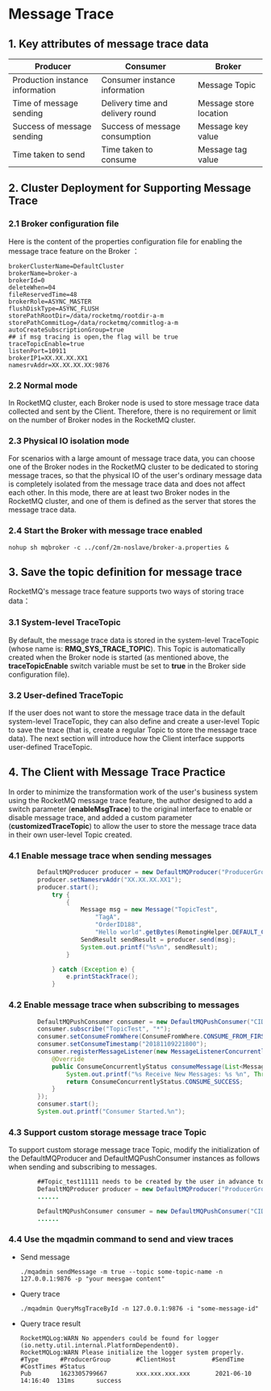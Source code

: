 # Message Trace

## 1. Key attributes of message trace data
| Producer | Consumer | Broker |
| --- | --- | --- |
| Production instance information | Consumer instance information | Message Topic |
| Time of message sending | Delivery time and delivery round | Message store location |
| Success of message sending | Success of message consumption | Message key value |
| Time taken to send | Time taken to consume | Message tag value |

## 2. Cluster Deployment for Supporting Message Trace

### 2.1 Broker configuration file
Here is the content of the properties configuration file for enabling the message trace feature on the Broker ：
```
brokerClusterName=DefaultCluster
brokerName=broker-a
brokerId=0
deleteWhen=04
fileReservedTime=48
brokerRole=ASYNC_MASTER
flushDiskType=ASYNC_FLUSH
storePathRootDir=/data/rocketmq/rootdir-a-m
storePathCommitLog=/data/rocketmq/commitlog-a-m
autoCreateSubscriptionGroup=true
## if msg tracing is open,the flag will be true
traceTopicEnable=true
listenPort=10911
brokerIP1=XX.XX.XX.XX1
namesrvAddr=XX.XX.XX.XX:9876
```

### 2.2 Normal mode
In  RocketMQ cluster, each Broker node is used to store message trace data collected and sent by the Client. Therefore, there is no requirement or limit on the number of Broker nodes in the RocketMQ cluster.

### 2.3 Physical IO isolation mode
For scenarios with a large amount of message trace data, you can choose one of the Broker nodes in the RocketMQ cluster to be dedicated to storing message traces, so that the physical IO of the user's ordinary message data is completely isolated from the message trace data and does not affect each other. In this mode, there are at least two Broker nodes in the RocketMQ cluster, and one of them is defined as the server that stores the message trace data.

### 2.4 Start the Broker with message trace enabled
`nohup sh mqbroker -c ../conf/2m-noslave/broker-a.properties &`

## 3. Save the topic definition for message trace
RocketMQ's message trace feature supports two ways of storing trace data：

### 3.1 System-level TraceTopic
By default, the message trace data is stored in the system-level TraceTopic (whose name is: **RMQ_SYS_TRACE_TOPIC**). This Topic is automatically created when the Broker node is started (as mentioned above, the **traceTopicEnable** switch variable must be set to **true** in the Broker side configuration file).

### 3.2 User-defined TraceTopic
If the user does not want to store the message trace data in the default system-level TraceTopic, they can also define and create a user-level Topic to save the trace (that is, create a regular Topic to store the message trace data). The next section will introduce how the Client interface supports user-defined TraceTopic.

## 4. The Client with Message Trace Practice
In order to minimize the transformation work of the user's business system using the RocketMQ message trace feature, the author designed to add a switch parameter (**enableMsgTrace**) to the original interface to enable or disable message trace, and added a custom parameter (**customizedTraceTopic**) to allow the user to store the message trace data in their own user-level Topic created.

### 4.1 Enable message trace when sending messages
```java
        DefaultMQProducer producer = new DefaultMQProducer("ProducerGroupName",true);
        producer.setNamesrvAddr("XX.XX.XX.XX1");
        producer.start();
            try {
                {
                    Message msg = new Message("TopicTest",
                        "TagA",
                        "OrderID188",
                        "Hello world".getBytes(RemotingHelper.DEFAULT_CHARSET));
                    SendResult sendResult = producer.send(msg);
                    System.out.printf("%s%n", sendResult);
                }

            } catch (Exception e) {
                e.printStackTrace();
            }
```

### 4.2 Enable message trace when subscribing to messages
```java
        DefaultMQPushConsumer consumer = new DefaultMQPushConsumer("CID_JODIE_1",true);
        consumer.subscribe("TopicTest", "*");
        consumer.setConsumeFromWhere(ConsumeFromWhere.CONSUME_FROM_FIRST_OFFSET);
        consumer.setConsumeTimestamp("20181109221800");
        consumer.registerMessageListener(new MessageListenerConcurrently() {
            @Override
            public ConsumeConcurrentlyStatus consumeMessage(List<MessageExt> msgs, ConsumeConcurrentlyContext context) {
                System.out.printf("%s Receive New Messages: %s %n", Thread.currentThread().getName(), msgs);
                return ConsumeConcurrentlyStatus.CONSUME_SUCCESS;
            }
        });
        consumer.start();
        System.out.printf("Consumer Started.%n");
```

### 4.3 Support custom storage message trace Topic
To support custom storage message trace Topic, modify the initialization of the DefaultMQProducer and DefaultMQPushConsumer instances as follows when sending and subscribing to messages.

```java
        ##Topic_test11111 needs to be created by the user in advance to store message traces:
        DefaultMQProducer producer = new DefaultMQProducer("ProducerGroupName",true,"Topic_test11111");
        ......

        DefaultMQPushConsumer consumer = new DefaultMQPushConsumer("CID_JODIE_1",true,"Topic_test11111");
        ......
```

### 4.4 Use the mqadmin command to send and view traces
- Send message

  ```shell
  ./mqadmin sendMessage -m true --topic some-topic-name -n 127.0.0.1:9876 -p "your meesgae content"
  ```
- Query trace

  ```shell
  ./mqadmin QueryMsgTraceById -n 127.0.0.1:9876 -i "some-message-id"
  ```
- Query trace result

  ```
  RocketMQLog:WARN No appenders could be found for logger (io.netty.util.internal.PlatformDependent0).
  RocketMQLog:WARN Please initialize the logger system properly.
  #Type      #ProducerGroup       #ClientHost          #SendTime            #CostTimes #Status
  Pub        1623305799667        xxx.xxx.xxx.xxx       2021-06-10 14:16:40  131ms      success
  ```

  
